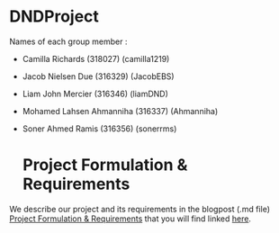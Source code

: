   # DNDProject

Names of each group member :
- Camilla Richards (318027) (camilla1219)
- Jacob Nielsen Due (316329) (JacobEBS)
- Liam John Mercier (316346) (liamDND)
- Mohamed Lahsen Ahmanniha (316337) (Ahmanniha)
- Soner Ahmed Ramis (316356) (sonerrms)

  # Project Formulation & Requirements

We describe our project and its requirements in the blogpost (.md file) [Project Formulation & Requirements](https://github.com/camilla1219/DNDProject/blob/main/Project%20Formulation%20%26%20Requirements.md) that you will find linked [here](https://github.com/camilla1219/DNDProject/blob/main/Project%20Formulation%20%26%20Requirements.md).
